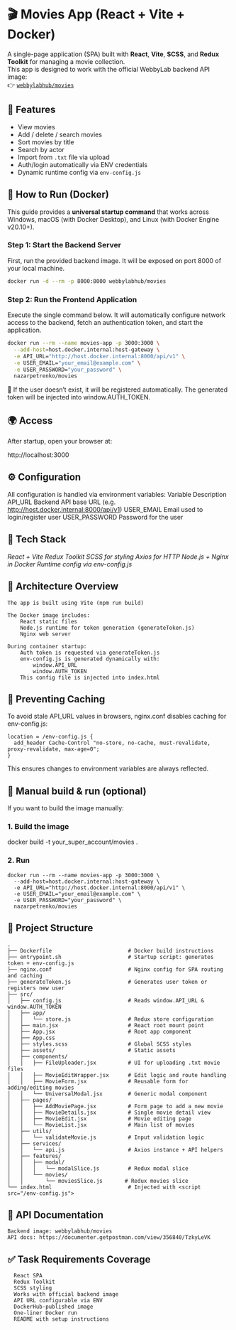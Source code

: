 # 🎬 Movies App (React + Vite + Docker)

A single-page application (SPA) built with **React**, **Vite**, **SCSS**, and **Redux Toolkit** for managing a movie collection.  
This app is designed to work with the official WebbyLab backend API image:  
👉 [`webbylabhub/movies`](https://hub.docker.com/r/webbylabhub/movies)

## 🚀 Features

- View movies
- Add / delete / search movies
- Sort movies by title
- Search by actor
- Import from `.txt` file via upload
- Auth/login automatically via ENV credentials
- Dynamic runtime config via `env-config.js`


## 🐳 How to Run (Docker)

This guide provides a **universal startup command** that works across Windows, macOS (with Docker Desktop), and Linux (with Docker Engine v20.10+).

### Step 1: Start the Backend Server
First, run the provided backend image. It will be exposed on port 8000 of your local machine.
```bash
docker run -d --rm -p 8000:8000 webbylabhub/movies
```

### Step 2: Run the Frontend Application
Execute the single command below. It will automatically configure network access to the backend, fetch an authentication token, and start the application.

```bash
docker run --rm --name movies-app -p 3000:3000 \
  --add-host=host.docker.internal:host-gateway \
  -e API_URL="http://host.docker.internal:8000/api/v1" \
  -e USER_EMAIL="your_email@example.com" \
  -e USER_PASSWORD="your_password" \
  nazarpetrenko/movies
```

🔐 If the user doesn’t exist, it will be registered automatically.
The generated token will be injected into window.AUTH_TOKEN.

## 🌍 Access

After startup, open your browser at:

http://localhost:3000

## ⚙️ Configuration

All configuration is handled via environment variables:
Variable	Description
API_URL	Backend API base URL (e.g. http://host.docker.internal:8000/api/v1)
USER_EMAIL	Email used to login/register user
USER_PASSWORD	Password for the user

## 🧱 Tech Stack
  *React + Vite* 
  *Redux Toolkit*
  *SCSS for styling*
  *Axios for HTTP*
  *Node.js + Nginx in Docker*
  *Runtime config via env-config.js*

## 🔧 Architecture Overview

    The app is built using Vite (npm run build)

    The Docker image includes:
        React static files
        Node.js runtime for token generation (generateToken.js)
        Nginx web server

    During container startup:
        Auth token is requested via generateToken.js
        env-config.js is generated dynamically with:
            window.API_URL
            window.AUTH_TOKEN
        This config file is injected into index.html

## 🔁 Preventing Caching

To avoid stale API_URL values in browsers, nginx.conf disables caching for env-config.js:

```
location = /env-config.js {
  add_header Cache-Control "no-store, no-cache, must-revalidate, proxy-revalidate, max-age=0";
}
```

This ensures changes to environment variables are always reflected.

## 🧪 Manual build & run (optional)

If you want to build the image manually:

### 1. Build the image
docker build -t your_super_account/movies .

### 2. Run
```
docker run --rm --name movies-app -p 3000:3000 \
  --add-host=host.docker.internal:host-gateway \
  -e API_URL="http://host.docker.internal:8000/api/v1" \
  -e USER_EMAIL="your_email@example.com" \
  -e USER_PASSWORD="your_password" \
  nazarpetrenko/movies
```

## 📁 Project Structure
```
.
├── Dockerfile                        # Docker build instructions
├── entrypoint.sh                     # Startup script: generates token + env-config.js
├── nginx.conf                        # Nginx config for SPA routing and caching
├── generateToken.js                  # Generates user token or registers new user
├── src/
│   ├── config.js                     # Reads window.API_URL & window.AUTH_TOKEN
│   ├── app/
│   │   └── store.js                  # Redux store configuration
│   ├── main.jsx                      # React root mount point
│   ├── App.jsx                       # Root app component
│   ├── App.css                       
│   ├── styles.scss                   # Global SCSS styles
│   ├── assets/                       # Static assets
│   ├── components/
│   │   ├── FileUploader.jsx          # UI for uploading .txt movie files
│   │   ├── MovieEditWrapper.jsx      # Edit logic and route handling
│   │   ├── MovieForm.jsx             # Reusable form for adding/editing movies
│   │   └── UniversalModal.jsx        # Generic modal component
│   ├── pages/
│   │   ├── AddMoviePage.jsx          # Form page to add a new movie
│   │   ├── MovieDetails.jsx          # Single movie detail view
│   │   ├── MovieEdit.jsx             # Movie editing page
│   │   └── MovieList.jsx             # Main list of movies
│   ├── utils/
│   │   └── validateMovie.js          # Input validation logic
│   ├── services/
│   │   └── api.js                    # Axios instance + API helpers
│   ├── features/
│   │   ├── modal/
│   │   │   └── modalSlice.js         # Redux modal slice
│   │   └── movies/
│   │       └── moviesSlice.js       # Redux movies slice
└── index.html                        # Injected with <script src="/env-config.js">
```

## 📄 API Documentation
    Backend image: webbylabhub/movies
    API docs: https://documenter.getpostman.com/view/356840/TzkyLeVK

## ✅ Task Requirements Coverage
```
  React SPA
  Redux Toolkit
  SCSS styling
  Works with official backend image
  API URL configurable via ENV
  DockerHub-published image
  One-liner Docker run
  README with setup instructions
```

